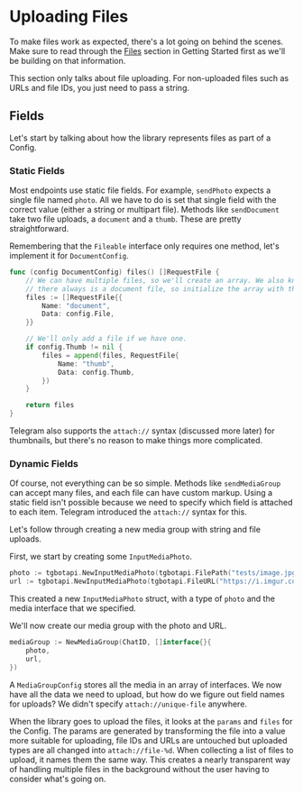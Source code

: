 # Uploading Files

To make files work as expected, there's a lot going on behind the scenes. Make
sure to read through the [Files](../getting-started/files.md) section in
Getting Started first as we'll be building on that information.

This section only talks about file uploading. For non-uploaded files such as
URLs and file IDs, you just need to pass a string.

## Fields

Let's start by talking about how the library represents files as part of a
Config.

### Static Fields

Most endpoints use static file fields. For example, `sendPhoto` expects a single
file named `photo`. All we have to do is set that single field with the correct
value (either a string or multipart file). Methods like `sendDocument` take two
file uploads, a `document` and a `thumb`. These are pretty straightforward.

Remembering that the `Fileable` interface only requires one method, let's
implement it for `DocumentConfig`.

```go
func (config DocumentConfig) files() []RequestFile {
    // We can have multiple files, so we'll create an array. We also know that
    // there always is a document file, so initialize the array with that.
	files := []RequestFile{{
		Name: "document",
		Data: config.File,
	}}

    // We'll only add a file if we have one.
	if config.Thumb != nil {
		files = append(files, RequestFile{
			Name: "thumb",
			Data: config.Thumb,
		})
	}

	return files
}
```

Telegram also supports the `attach://` syntax (discussed more later) for
thumbnails, but there's no reason to make things more complicated.

### Dynamic Fields

Of course, not everything can be so simple. Methods like `sendMediaGroup`
can accept many files, and each file can have custom markup. Using a static
field isn't possible because we need to specify which field is attached to each
item. Telegram introduced the `attach://` syntax for this.

Let's follow through creating a new media group with string and file uploads.

First, we start by creating some `InputMediaPhoto`.

```go
photo := tgbotapi.NewInputMediaPhoto(tgbotapi.FilePath("tests/image.jpg"))
url := tgbotapi.NewInputMediaPhoto(tgbotapi.FileURL("https://i.imgur.com/unQLJIb.jpg"))
```

This created a new `InputMediaPhoto` struct, with a type of `photo` and the
media interface that we specified.

We'll now create our media group with the photo and URL.

```go
mediaGroup := NewMediaGroup(ChatID, []interface{}{
    photo,
    url,
})
```

A `MediaGroupConfig` stores all the media in an array of interfaces. We now
have all the data we need to upload, but how do we figure out field names for
uploads? We didn't specify `attach://unique-file` anywhere.

When the library goes to upload the files, it looks at the `params` and `files`
for the Config. The params are generated by transforming the file into a value
more suitable for uploading, file IDs and URLs are untouched but uploaded types
are all changed into `attach://file-%d`. When collecting a list of files to
upload, it names them the same way. This creates a nearly transparent way of
handling multiple files in the background without the user having to consider
what's going on.
